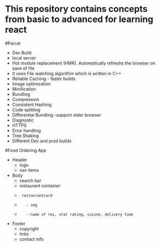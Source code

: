 # This repository contains concepts from basic to advanced for learning react

#Parcel

- Dev Build
- local server
- Hot module replacement (HMR). Automatically refreshs the browser on save of file
- It uses File watching algorithm which is written in C++
- Reliable Caching - faster builds
- Image optimization
- Minification
- Bundling
- Compression
- Consistent Hashing
- Code splitting
- Differential Bundling -support older browser
- Diagnostic
- HTTPS
- Error handling
- Tree Shaking
- Different Dev and prod builds

#Food Ordering App

- Header
  - logo
  - nav items
- Body
  - search bar
  - restaurant container
  -      restaurantcard
  -        - img
  -        --name of res, star rating, cusine, delivery time
- Footer
  - copyright
  - links
  - contact info
